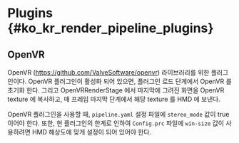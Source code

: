 # Plugins   {#ko_kr_render_pipeline_plugins}

## OpenVR
OpenVR (https://github.com/ValveSoftware/openvr) 라이브러리를 위한 플러그인이다. OpenVR 플러그인이 활성화 되어 있으면,
플러그인 로드 단계에서 OpenVR 를 초기화 한다. 그리고 OpenVRRenderStage 에서 마지막에 그려진 화면을 OpenVR texture 에 복사하고,
매 프레임 마지막 단계에서 해당 texture 를 HMD 에 보낸다.

OpenVR 플러그인을 사용할 때, `pipeline.yaml` 설정 파일에 `stereo_mode` 값이 true 이어야 한다.
또한, 현 플러그인의 한계로 인하여 `Config.prc` 파일에 `win-size` 값이 사용하려면 HMD 해상도에 맞게 설정이 되어 있어야 한다.
